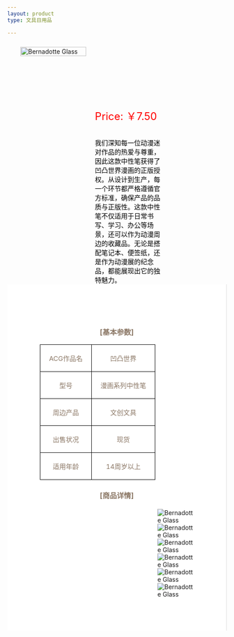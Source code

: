 ```yaml
---
layout: product
type: 文具日用品

---
```


<head>
    <style>
        .product-container {
            display: flex; /* 使用flex布局 */
            align-items: flex-start; /* 垂直对齐项目为起始位置 */
            width: 100%; 
        }
        .concent {
            padding: 75px;
            background-color: #ffffff;
            border-right: 1px solid #ddd;
        }
        .product-blog-image {
            position: relative;
            flex: 1;
            margin-right: 20px;
            margin-left: 30px;
            margin-top: 10px;
        }
        .product-blog-image img {
            width: 100%;
            max-height: 400px;
            object-fit: contain;
        }
        .product-details {
            flex: 2; /* 占据剩余空间 */
        }
        .product-price {
            color: red; 
            margin-top: 150px; /* 添加一些上边距，使价格与图片之间有一些空间 */ 
            font-size: 24px;
        }
        .product-description {
            color: black; 
            font-size: 15px;
            margin-top: 5px; /* 添加一些上边距，使价格与图片之间有一些空间*/ 
            margin-right: 150px;
        }
        table {
            width: 100%;
            border-collapse: collapse;
        }
        th, td {
            border: 1px solid black;
            padding: 20px;
            text-align: center;
            color:#8B7765;
            font-size: 15px;
        }
        th {
            background-color: #8B7765;
        }
        .product-blog-image1 {
            flex: 1;
            margin-left: 270px;
            margin-top: 20px;
        }
    </style>
</head>
<body>
    <div class="product-container">
            <div class="product-blog-image">  
                <img src="http://photo.ciyuanh.com/static/upload/images/goods/2022/07/13/1657641888281683.jpg" alt="Bernadotte Glass">  
            </div> 
            <div class="product-details"> 
                <div class="product-price">  
                    Price: ￥7.50
                    <br><br> 
                </div>  
                <div class="product-description">  
                    我们深知每一位动漫迷对作品的热爱与尊重，因此这款中性笔获得了凹凸世界漫画的正版授权。从设计到生产，每一个环节都严格遵循官方标准，确保产品的品质与正版性。这款中性笔不仅适用于日常书写、学习、办公等场景，还可以作为动漫周边的收藏品。无论是搭配笔记本、便签纸，还是作为动漫展的纪念品，都能展现出它的独特魅力。
                </div>  
            </div>
    </div>
    <style>  
    /* 使用内部样式表来设置样式 */  
    h3 {  
        text-align: center; /* 将h2标签内的文本居中 */  
        color:#8B7765;
    }  
    </style>  
    <div class="concent">
        <h3>[基本参数]</h3>
        <table>
            <tr>
                <td>ACG作品名</td>
                <td>凹凸世界</td>
            </tr>
            <tr>
                <td>型号</td>
                <td>漫画系列中性笔</td>
            </tr>
            <tr>
                <td>周边产品</td>
                <td>文创文具</td>
            </tr>
            <tr>
                <td>出售状况</td>
                <td>现货</td>
            </tr>
            <tr>
                <td>适用年龄</td>
                <td>14周岁以上</td>
            </tr>
        </table> 
        <h3>[商品详情]</h3>
        <div class="product-blog-image1">  
            <img src="http://photo.ciyuanh.com/static/upload/images/goods/2022/07/13/1657641895725250.jpg" alt="Bernadotte Glass">
            <img src="http://photo.ciyuanh.com/static/upload/images/goods/2022/07/13/1657641895349347.jpg" alt="Bernadotte Glass">  
            <img src="http://photo.ciyuanh.com/static/upload/images/goods/2022/07/13/1657641896219844.jpg" alt="Bernadotte Glass">  
            <img src="http://photo.ciyuanh.com/static/upload/images/goods/2022/07/13/1657641897571638.jpg" alt="Bernadotte Glass"> 
            <img src="http://photo.ciyuanh.com/static/upload/images/goods/2022/07/13/1657641898374464.jpg" alt="Bernadotte Glass"> 
            <img src="http://photo.ciyuanh.com/static/upload/images/goods/2022/07/13/1657641899606933.jpg" alt="Bernadotte Glass"> 
        </div> 
    </div>

</body>